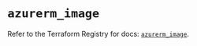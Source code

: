 # `azurerm_image`

Refer to the Terraform Registry for docs: [`azurerm_image`](https://registry.terraform.io/providers/hashicorp/azurerm/4.48.0/docs/resources/image).
